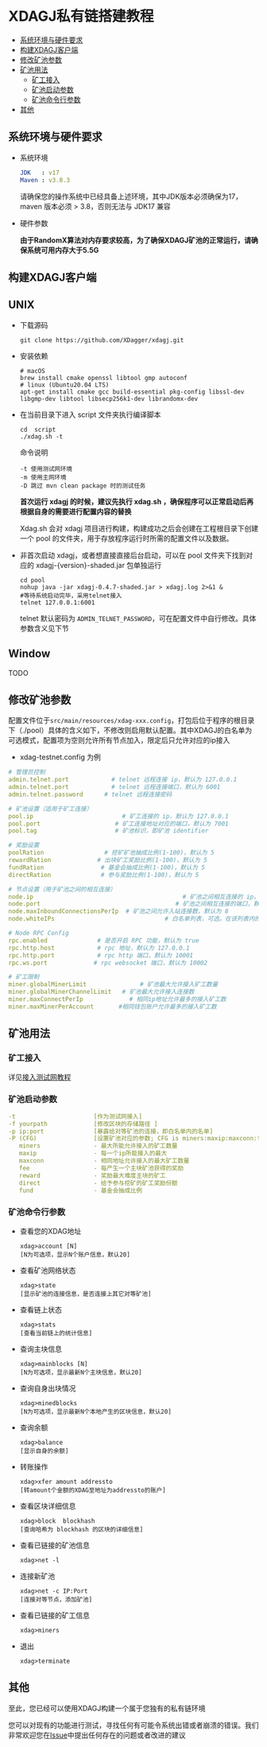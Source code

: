 # XDAGJ私有链搭建教程


  - [系统环境与硬件要求](#系统环境与硬件要求)
  - [构建XDAGJ客户端](#构建xdagj客户端)
  - [修改矿池参数](#修改矿池参数)
  - [矿池用法](#矿池用法)
    - [矿工接入](#矿工接入)
    - [矿池启动参数](#矿池启动参数)
    - [矿池命令行参数](#矿池命令行参数)
  - [其他](#其他)

## 系统环境与硬件要求

- 系统环境

  ```yaml
  JDK   : v17
  Maven : v3.8.3
  ```

  请确保您的操作系统中已经具备上述环境，其中JDK版本必须确保为17，maven 版本必须 > 3.8，否则无法与 JDK17 兼容

- 硬件参数

  **由于RandomX算法对内存要求较高，为了确保XDAGJ矿池的正常运行，请确保系统可用内存大于5.5G**



## 构建XDAGJ客户端

## UNIX

- 下载源码

  ```shell
  git clone https://github.com/XDagger/xdagj.git
  ```

- 安装依赖

  ```shell
  # macOS
  brew install cmake openssl libtool gmp autoconf 
  # linux (Ubuntu20.04 LTS)
  apt-get install cmake gcc build-essential pkg-config libssl-dev libgmp-dev libtool libsecp256k1-dev librandomx-dev
  ```

- 在当前目录下进入 script 文件夹执行编译脚本

  ```shell
  cd  script
  ./xdag.sh -t
  ```

  命令说明

  ```shell
  -t 使用测试网环境
  -m 使用主网环境
  -D 跳过 mvn clean package 时的测试任务
  ```

  **首次运行 xdagj 的时候，建议先执行 xdag.sh ，确保程序可以正常启动后再根据自身的需要进行配置内容的替换**

  Xdag.sh 会对 xdagj 项目进行构建，构建成功之后会创建在工程根目录下创建一个 pool 的文件夹，用于存放程序运行时所需的配置文件以及数据。

- 非首次启动 xdagj，或者想直接直接后台启动，可以在 pool 文件夹下找到对应的 xdagj-{version}-shaded.jar 包单独运行

  ```shell
  cd pool
  nohup java -jar xdagj-0.4.7-shaded.jar > xdagj.log 2>&1 &
  #等待系统启动完毕，采用telnet接入
  telnet 127.0.0.1:6001
  ```

  telnet 默认密码为 `ADMIN_TELNET_PASSWORD`，可在配置文件中自行修改。具体参数含义见下节

## Window

TODO



## 修改矿池参数

配置文件位于`src/main/resources/xdag-xxx.config`，打包后位于程序的根目录下（./pool）具体的含义如下，不修改则启用默认配置。其中XDAGJ的白名单为可选模式，配置项为空则允许所有节点加入，限定后只允许对应的ip接入

- xdag-testnet.config 为例

```yaml
# 管理员控制
admin.telnet.port            # telnet 远程连接 ip，默认为 127.0.0.1
admin.telnet.port            # telnet 远程连接端口，默认为 6001
admin.telnet.password	   # telnet 远程连接密码

# 矿池设置（适用于矿工连接）
pool.ip                         # 矿工连接的 ip，默认为 127.0.0.1
pool.port                     # 矿工连接地址对应的端口，默认为 7001
pool.tag                      # 矿池标识，即矿池 identifier

# 奖励设置
poolRation                 # 挖矿矿池抽成比例(1-100)，默认为 5
rewardRation             # 出块矿工奖励比例(1-100)，默认为 5
fundRation                # 基金会抽成比例(1-100)，默认为 5
directRation              # 参与奖励比例(1-100)，默认为 5

# 节点设置（用于矿池之间的相互连接）
node.ip                                          # 矿池之间相互连接的 ip，默认为 127.0.0.1
node.port                                      # 矿池之间相互连接的端口，默认为 8001
node.maxInboundConnectionsPerIp  # 矿池之间允许入站连接数，默认为 8
node.whiteIPs                               # 白名单列表，可选。在该列表内的 ip 才允许被连接

# Node RPC Config
rpc.enabled              # 是否开启 RPC 功能，默认为 true
rpc.http.host            # rpc 地址，默认为 127.0.0.1
rpc.http.port            # rpc http 端口，默认为 10001
rpc.ws.port             # rpc websocket 端口，默认为 10002

# 矿工限制
miner.globalMinerLimit               # 矿池最大允许接入矿工数量
miner.globalMinerChannelLimit   # 矿池最大允许接入连接数
miner.maxConnectPerIp             # 相同ip地址允许最多的接入矿工数
miner.maxMinerPerAccount       #相同钱包账户允许最多的接入矿工数
```



## 矿池用法

### 矿工接入

详见[接入测试网教程](XDAGJ_TestNet_Access_Turial_zh.md)

### 矿池启动参数

```yaml
-t                      [作为测试网接入]
-f yourpath             [修改区块的存储路径 ]
-p ip:port              [暴露给对等矿池的连接，即白名单内的名单]
-P (CFG)                [设置矿池对应的参数; CFG is miners:maxip:maxconn:fee:reward:direct:fund
   miners               - 最大所能允许接入的矿工数量
   maxip                - 每一个ip所能接入的最大
   maxconn              - 相同地址允许接入的最大矿工数量
   fee                  - 每产生一个主块矿池获得的奖励
   reward               - 奖励最大难度主块的矿工
   direct               - 给予参与挖矿的矿工奖励份额
   fund                 - 基金会抽成比例
```

### 矿池命令行参数

- 查看您的XDAG地址

  ```she
  xdag>account [N]
  [N为可选项，显示N个账户信息，默认20]
  ```

- 查看矿池网络状态

  ```shell
  xdag>state
  [显示矿池的连接信息，是否连接上其它对等矿池]
  ```

- 查看链上状态

  ```shell
  xdag>stats
  [查看当前链上的统计信息]
  ```

- 查询主块信息

  ```shell
  xdag>mainblocks [N]
  [N为可选项，显示最新N个主块信息，默认20]
  ```

- 查询自身出块情况

  ```shell
  xdag>minedblocks
  [N为可选项，显示最新N个本地产生的区块信息，默认20]
  ```

- 查询余额

  ```shell
  xdag>balance
  [显示自身的余额]
  ```

- 转账操作

  ```shell
  xdag>xfer amount addressto
  [转amount个金额的XDAG至地址为addressto的账户]
  ```

- 查看区块详细信息

  ```shell
  xdag>block  blockhash
  [查询哈希为 blockhash 的区块的详细信息]
  ```

- 查看已链接的矿池信息

  ```shell
  xdag>net -l
  ```

- 连接新矿池

  ```shell
  xdag>net -c IP:Port
  [连接对等节点，添加矿池]
  ```

- 查看已链接的矿工信息

  ```shell
  xdag>miners
  ```

- 退出

  ```shell
  xdag>terminate
  ```



## 其他

至此，您已经可以使用XDAGJ构建一个属于您独有的私有链环境

您可以对现有的功能进行测试，寻找任何有可能令系统出错或者崩溃的错误。我们非常欢迎您在[Issue](https://github.com/XDagger/xdagj/issues)中提出任何存在的问题或者改进的建议

